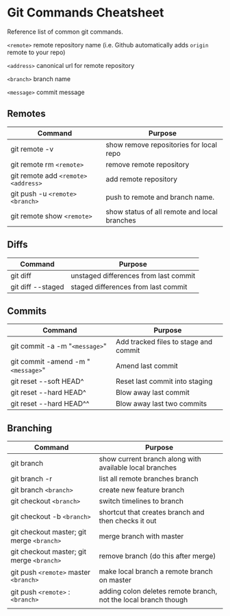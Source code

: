 # Git Commands Cheatsheet

Reference list of common git commands. 

`<remote>` remote repository name (i.e. Github automatically adds `origin` remote to your repo)

`<address>` canonical url for remote repository

`<branch>` branch name

`<message>` commit message

## Remotes
| Command                                                                                                            | Purpose                                                                                                        |
| ------------------------------------------------------------------------------------------------------------------ | ---------------------------------------------------------------------------------------------------------------|
| git remote -v                                                                                                      | show remove repositories for local repo                                                                        |
| git remote rm `<remote>`                                                                                             | remove remote repository                                                                                       |
| git remote add `<remote>` `<address>`                                                                                | add remote repository                                                                                          |
| git push  -u `<remote>` `<branch>`                                                                                 | push to remote and branch name.                                                                                |
| git remote show `<remote>`                                                                                 | show status of all remote and local branches

## Diffs
| Command                                                                                                            | Purpose                                                                                                        |
| ------------------------------------------------------------------------------------------------------------------ | ---------------------------------------------------------------------------------------------------------------|
| git diff                                                                                                           | unstaged differences from last commit                                                                          |
| git diff --staged                                                                                                  | staged differences from last commit                                                                            |

## Commits
| Command                                                                                                            | Purpose                                                                                                        |
| ------------------------------------------------------------------------------------------------------------------ | ---------------------------------------------------------------------------------------------------------------|
| git commit -a -m "`<message>`"                                                                                     | Add tracked files to stage and commit                                                                          |
| git commit -amend -m "`<message>`"                                                                                 | Amend last commit                                                                                              |
| git reset --soft HEAD^                                                                                             | Reset last commit into staging                                                                                 |
| git reset --hard HEAD^                                                                                             | Blow away last commit                                                                                          |
| git reset --hard HEAD^^                                                                                            | Blow away last two commits                                                                                     |

## Branching
| Command                                                                                                            | Purpose                                                                                                        |
| ------------------------------------------------------------------------------------------------------------------ | ---------------------------------------------------------------------------------------------------------------|
| git branch                                                                                                         | show current branch along with available local branches                                                                                            |
| git branch -r                                                                                               | list all remote branches branch                                                                                      |
| git branch `<branch>`                                                                                                | create new feature branch                                                                                      |
| git checkout `<branch>`                                                                                       | switch timelines to branch                                                                                     |
| git checkout -b `<branch>`                                                                                    | shortcut that creates branch and then checks it out                                                            |
| git checkout master; git merge `<branch>`                                                                     | merge branch with master                                                                                       |
| git checkout master; git merge `<branch>`                                                                     | remove branch (do this after merge)                                                                            |
| git push `<remote>` master `<branch>`                                                                     | make local branch a remote branch on master  
| git push `<remote>` :`<branch>`                                                                    | adding colon deletes remote branch, not the local branch though
                                                                          |